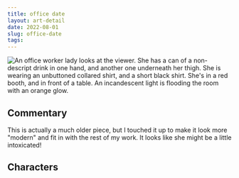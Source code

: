 ```yaml
---
title: office date
layout: art-detail
date: 2022-08-01
slug: office-date
tags:
---
```

![
An office worker lady looks at the viewer. She has a can of a non-descript drink in one hand, and another one underneath her thigh.
She is wearing an unbuttoned collared shirt, and a short black shirt. She's in a red booth, and in front of a table. An incandescent light is flooding the room with an orange glow.
](/art/office-date.webp)
## Commentary

This is actually a much older piece, but I touched it up to make it look more "modern" and fit in with the rest of my work. It looks like she might be a little intoxicated!

## Characters
